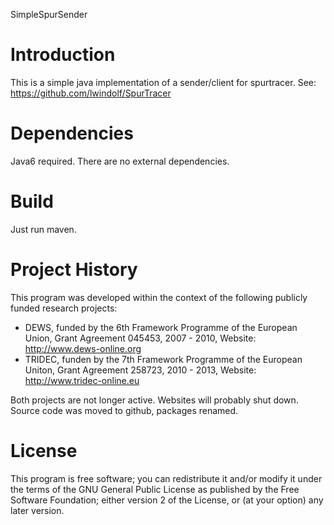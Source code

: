 SimpleSpurSender

Introduction
============
This is a simple java implementation of a sender/client for spurtracer. 
See: https://github.com/lwindolf/SpurTracer

Dependencies
============
Java6 required. There are no external dependencies. 

Build
=====
Just run maven.

Project History
===============
This program was developed within the context of the following 
publicly funded research projects:
 - DEWS, funded by the 6th Framework Programme of the European Union,
   Grant Agreement 045453, 2007 - 2010, Website: http://www.dews-online.org
 - TRIDEC, funden by the 7th Framework Programme of the European Uniton,
   Grant Agreement 258723, 2010 - 2013, Website: http://www.tridec-online.eu

Both projects are not longer active. Websites will probably shut down. 
Source code was moved to github, packages renamed. 
  
License
=======
This program is free software; you can redistribute it and/or modify
it under the terms of the GNU General Public License as published by
the Free Software Foundation; either version 2 of the License, or
(at your option) any later version. 

